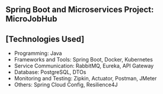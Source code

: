## Spring Boot and Microservices Project: MicroJobHub

## [Technologies Used]
- Programming: Java
- Frameworks and Tools: Spring Boot, Docker, Kubernetes
- Service Communication: RabbitMQ, Eureka, API Gateway
- Database: PostgreSQL, DTOs
- Monitoring and Testing: Zipkin, Actuator, Postman, JMeter
- Others: Spring Cloud Config, Resilience4J
